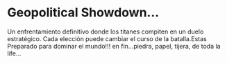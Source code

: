# Geopolitical Showdown...
Un enfrentamiento definitivo donde los titanes compiten en un duelo estratégico. Cada elección puede cambiar el curso de la batalla.Estas Preparado para dominar el mundo!!!
en fin...piedra, papel, tijera, de toda la life...
